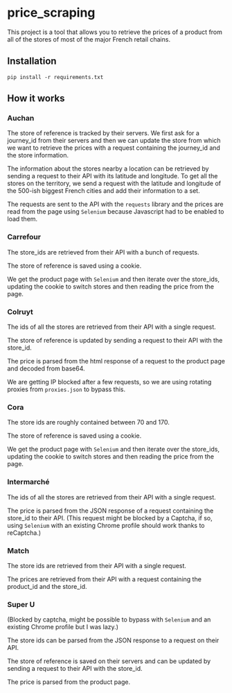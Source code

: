 # price_scraping

This project is a tool that allows you to retrieve the prices of a product from all of the stores of most of the major French retail chains.

## Installation
    
    pip install -r requirements.txt

## How it works
### **Auchan**

The store of reference is tracked by their servers. We first ask for a journey_id from their servers and then we can update the store from which we want to retrieve the prices with a request containing the journey_id and the store information.

The information about the stores nearby a location can be retrieved by sending a request to their API with its latitude and longitude. To get all the stores on the territory, we send a request with the latitude and longitude of the 500-ish biggest French cities and add their information to a set.

The requests are sent to the API with the `requests` library and the prices are read from the page using `Selenium` because Javascript had to be enabled to load them.

### **Carrefour**

The store_ids are retrieved from their API with a bunch of requests. 

The store of reference is saved using a cookie. 

We get the product page with `Selenium` and then iterate over the store_ids, updating the cookie to switch stores and then reading the price from the page.

### **Colruyt**

The ids of all the stores are retrieved from their API with a single request.

The store of reference is updated by sending a request to their API with the store_id.

The price is parsed from the html response of a request to the product page and decoded from base64.

We are getting IP blocked after a few requests, so we are using rotating proxies from `proxies.json` to bypass this.

### **Cora**

The store ids are roughly contained between 70 and 170.

The store of reference is saved using a cookie.

We get the product page with `Selenium` and then iterate over the store_ids, updating the cookie to switch stores and then reading the price from the page.

### **Intermarché**

The ids of all the stores are retrieved from their API with a single request.

The price is parsed from the JSON response of a request containing the store_id to their API. (This request might be blocked by a Captcha, if so, using `Selenium` with an existing Chrome profile should work thanks to reCaptcha.)

### **Match**

The store ids are retrieved from their API with a single request.

The prices are retrieved from their API with a request containing the product_id and the store_id.

### **Super U**

(Blocked by captcha, might be possible to bypass with `Selenium` and an existing Chrome profile but I was lazy.)

The store ids can be parsed from the JSON response to a request on their API.

The store of reference is saved on their servers and can be updated by sending a request to their API with the store_id.

The price is parsed from the product page.

